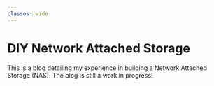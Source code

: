 ```yaml
---
classes: wide
---
```


# DIY Network Attached Storage
This is a blog detailing my experience in building a Network Attached Storage (NAS). The blog is still a work in progress!
